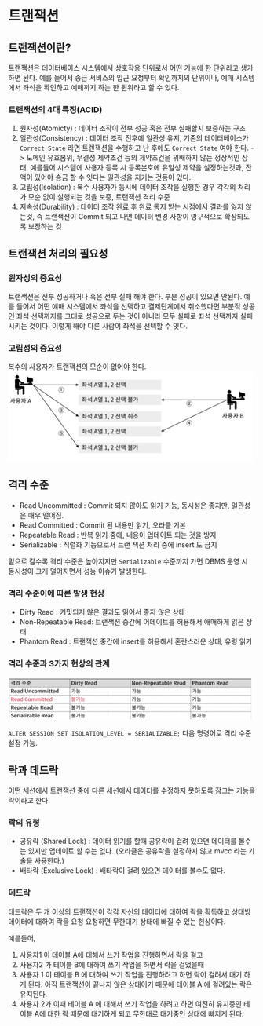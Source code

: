 # 트랜잭션

## 트랜잭션이란?

트랜잭션은 데이터베이스 시스템에서 상호작용 단위로서 어떤 기능에 한 단위라고 생가하면 된다. 예를 들어서 송금 서비스의 입근 요청부터 확인까지의 단위이나, 예매 시스템에서 좌석을 확인하고 예매까지 하는 한 뒨위라고 할 수 있다.

### 트랜잭션의 4대 특징(ACID)

1. 원자성(Atomicty) : 데이터 조작이 전부 성공 혹은 전부 실패할지 보증하는 구조
2. 일관성(Consistency) : 데이터 조작 전후에 일관성 유지, 기존의 데이터베이스가 `Correct State` 라면 트렌잭션을 수행하고 난 후에도 `Correct State` 여야 한다. -> 도메인 유효봄위, 무결성 제약조건 등의 제약조건을 위배하지 않는 정상적인 상태, 예를들어 시스템에 사용자 등록 시 등록본호에 유일성 제약을 설정하는것과, 잔액이 있어야 송금 할 수 잇다는 일관성을 지키는 것등이 있다.
3. 고립성(Isolation) : 복수 사용자가 동시에 데이터 조작을 실행한 경우 각각의 처리가 모순 없이 실행되는 것을 보증, 트랜잭션 격리 수준
4. 지속성(Durability) : 데이터 조작 완료 후 완료 통지 받는 시점에서 결과를 잃지 않는것, 즉 트랜잭션이 Commit 되고 나면 데이터 변경 사항이 영구적으로 확장되도록 보장하는 것

## 트랜잭션 처리의 필요성

### 원자성의 중요성

트랜잭션은 전부 성공하거나 혹은 전부 실패 해야 한다. 부분 성공이 있으면 안된다. 예를 들어서 어떤 얘매 시스템에서 좌석을 선택하고 결제단계에서 취소했다면 부분적 성공인 좌석 선택까지를 그대로 성공으로 두는 것이 아니라 모두 실패로 좌석 선택까지 실패시키는 것이다. 이렇게 해야 다른 사람이 좌석을 선택할 수 잇다.

### 고립성의 중요성

복수의 사용자가 트랜잭션의 모순이 없어야 한다.
<img src="images/211011-트랜잭션/1.png" width="500">

## 격리 수준

- Read Uncommitted : Commit 되지 않아도 읽기 기능, 동시성은 좋지만, 일관성은 매우 떨어짐.
- Read Committed : Commit 된 내용만 읽기, 오라클 기본
- Repeatable Read : 반복 읽기 중에, 내용이 업데이트 되는 것을 방지
- Serializable : 직렬화 기능으로서 트랜 잭션 처리 중에 insert 도 금지

밑으로 갈수록 격리 수준은 높아지지만 `Serializable` 수준까지 가면 DBMS 운영 시 동시성이 크게 덜어지면서 성능 이슈가 발생한다.

### 격리 수준이에 따른 발생 현상

- Dirty Read : 커밋되지 않은 결과도 읽어서 좋지 않은 상태
- Non-Repeatable Read: 트랜잭션 중간에 어데이트를 허용해서 애매하게 읽은 상태
- Phantom Read : 트랜잭션 중간에 insert를 허용해서 혼란스러운 상태, 유령 읽기

### 격리 수준과 3가지 현상의 관계

<img src="images/211011-트랜잭션/2.png" width="500">

`ALTER SESSION SET ISOLATION_LEVEL = SERIALIZABLE;` 다음 명령어로 격리 수준 설정 가능.

## 락과 데드락

어떤 세션에서 트랜잭션 중에 다른 세션에서 데이터를 수정하지 못하도록 잠그는 기능을 락이라고 한다.

### 락의 유형

- 공유락 (Shared Lock) : 데이터 읽기를 할때 공유락이 걸려 있으면 데이터를 볼수는 있지만 업데이트 할 수는 없다. (오라클은 공유락을 설정하지 않고 mvcc 라는 기술을 사용한다.)
- 배타락 (Exclusive Lock) : 배타락이 걸려 있으면 데이터를 볼수도 없다.

### 데드락

데드락은 두 개 이상의 트랜잭션이 각각 자신의 데이터에 대하여 락을 흭득하고 상대방 데이터에 대하여 락을 요청 요청하면 무한대기 상태에 빠질 수 있는 현상이다.

예를들어,

1. 사용자1 이 테이블 A에 대해서 쓰기 작업을 진행하면서 락을 걸고
2. 사용자2 가 테이블 B에 대하여 쓰기 작업을 하면서 락을 걸었을때
3. 사용자 1 이 테이블 B 에 대하여 쓰기 작업을 진행하려고 하면 락이 걸려서 대기 하게 된다. 아직 트랜잭션이 끝나지 않은 상태이기 때문에 테이블 A 에 걸려있는 락은 유지된다.
4. 사용자 2가 이때 테이블 A 에 대해서 쓰기 작업을 하려고 하면 여전히 유지중인 테이블 A에 대한 락 때문에 대기하게 되고 무한대로 대기중인 상태에 빠지게 된다.

